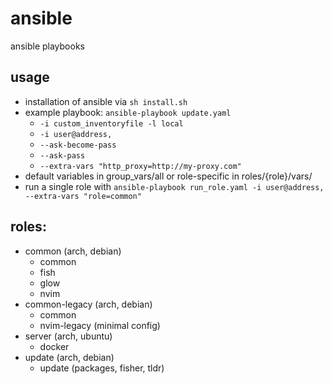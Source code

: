# ansible
ansible playbooks

## usage
* installation of ansible via `sh install.sh`
* example playbook: `ansible-playbook update.yaml`
    * `-i custom_inventoryfile -l local`
    * `-i user@address,`
    * `--ask-become-pass`
    * `--ask-pass`
    * `--extra-vars "http_proxy=http://my-proxy.com"`
* default variables in group\_vars/all or role-specific in roles/{role}/vars/
* run a single role with `ansible-playbook run_role.yaml -i user@address, --extra-vars "role=common"`

## roles:
* common (arch, debian)
    * common
    * fish
    * glow
    * nvim
* common-legacy (arch, debian)
    * common
    * nvim-legacy (minimal config)
* server (arch, ubuntu)
    * docker
* update (arch, debian)
    * update (packages, fisher, tldr)
